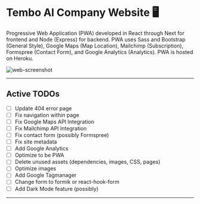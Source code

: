 # Tembo AI Company Website :desktop_computer:

Progressive Web Application (PWA) developed in React through Next for frontend and Node (Express) for backend. PWA uses Sass and Bootstrap (General Style), Google Maps (Map Location), Mailchimp (Subscription), Formspree (Contact Form), and Google Analytics (Analytics). PWA is hosted on Heroku.

![web-screenshot](https://user-images.githubusercontent.com/50670255/73144931-56848500-4078-11ea-9239-159e0f55a87a.png)

---

## Active TODOs

- [ ] Update 404 error page
- [ ] Fix navigation within page
- [ ] Fix Google Maps API Integration
- [ ] Fix Mailchimp API Integration
- [ ] Fix contact form (possibly Formspree)
- [ ] Fix site metadata
- [ ] Add Google Analytics
- [ ] Optimize to be PWA
- [ ] Delete unused assets (dependencies, images, CSS, pages)
- [ ] Optimize images
- [ ] Add Google Tagmanager
- [ ] Change form to formik or react-hook-form
- [ ] Add Dark Mode feature (possibly)

---
